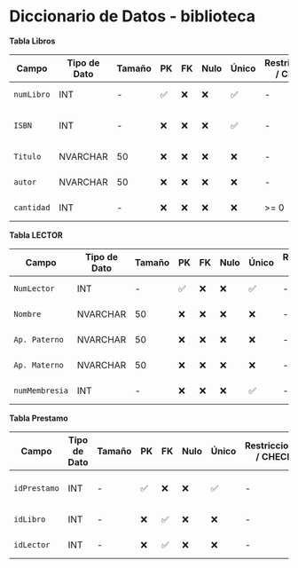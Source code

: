 # Diccionario de Datos - biblioteca


**Tabla Libros**

| Campo       | Tipo de Dato | Tamaño | PK  | FK  | Nulo | Único | Restricciones / CHECK | Referencia a | Descripción               |
|-------------|--------------|--------|-----|-----|------|--------|----------------------|--------------|---------------------------|
| `numLibro`  | INT          | -      | ✅  | ❌  | ❌   | ✅     | -                    | -            | Identificador del libro   |
| `ISBN`      | INT          | -      | ❌  | ❌  | ❌   | ✅     | -                    | -            | Código ISBN del libro     |
| `Titulo`    | NVARCHAR     | 50     | ❌  | ❌  | ❌   | ❌     | -                    | -            | Título del libro          |
| `autor`     | NVARCHAR     | 50     | ❌  | ❌  | ❌   | ❌     | -                    | -            | Autor del libro           |
| `cantidad`  | INT          | -      | ❌  | ❌  | ❌   | ❌     | >= 0                 | -            | Cantidad disponible       |

**Tabla LECTOR**

| Campo          | Tipo de Dato | Tamaño | PK  | FK  | Nulo | Único | Restricciones / CHECK | Referencia a | Descripción               |
|---------------|--------------|--------|-----|-----|------|--------|----------------------|--------------|---------------------------|
| `NumLector`   | INT          | -      | ✅  | ❌  | ❌   | ✅     | -                    | -            | Identificador del lector  |
| `Nombre`      | NVARCHAR     | 50     | ❌  | ❌  | ❌   | ❌     | -                    | -            | Nombre del lector         |
| `Ap. Paterno` | NVARCHAR     | 50     | ❌  | ❌  | ❌   | ❌     | -                    | -            | Apellido paterno          |
| `Ap. Materno` | NVARCHAR     | 50     | ❌  | ❌  | ❌   | ❌     | -                    | -            | Apellido materno          |
| `numMembresia`| INT          | -      | ❌  | ❌  | ❌   | ✅     | -                    | -            | Número de membresía       |

**Tabla Prestamo**

| Campo         | Tipo de Dato | Tamaño | PK  | FK  | Nulo | Único | Restricciones / CHECK | Referencia a        | Descripción               |
|--------------|--------------|--------|-----|-----|------|--------|----------------------|---------------------|---------------------------|
| `idPrestamo` | INT          | -      | ✅  | ❌  | ❌   | ✅     | -                    | -                   | Identificador del préstamo|
| `idLibro`    | INT          | -      | ❌  | ✅  | ❌   | ❌     | -                    | Libros(numLibro)    | Libro prestado            |
| `idLector`   | INT          | -      | ❌  | ✅  | ❌   | ❌     | -                    | LECTOR(NumLector)   | Lector que solicita       |